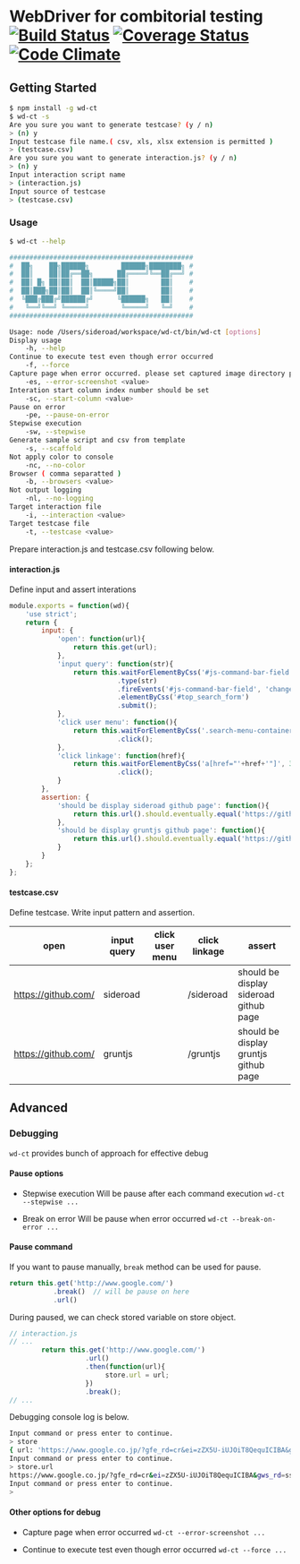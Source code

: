 # WebDriver for combitorial testing[![Build Status](https://travis-ci.org/sideroad/wd-ct.svg?branch=master)](https://travis-ci.org/sideroad/wd-ct) [![Coverage Status](https://coveralls.io/repos/sideroad/wd-ct/badge.png?branch=master)](https://coveralls.io/r/sideroad/wd-ct?branch=master) [![Code Climate](https://codeclimate.com/github/sideroad/wd-ct/badges/gpa.svg)](https://codeclimate.com/github/sideroad/wd-ct)

## Getting Started

```sh
$ npm install -g wd-ct
$ wd-ct -s
Are you sure you want to generate testcase? (y / n)
> (n) y
Input testcase file name.( csv, xls, xlsx extension is permitted )
> (testcase.csv) 
Are you sure you want to generate interaction.js? (y / n)
> (n) y
Input interaction script name
> (interaction.js) 
Input source of testcase
> (testcase.csv) 
```

### Usage
```sh
$ wd-ct --help

##############################################
#  ██╗    ██╗██████╗        ██████╗████████╗ #
#  ██║    ██║██╔══██╗      ██╔════╝╚══██╔══╝ #
#  ██║ █╗ ██║██║  ██║█████╗██║        ██║    #
#  ██║███╗██║██║  ██║╚════╝██║        ██║    #
#  ╚███╔███╔╝██████╔╝      ╚██████╗   ██║    #
#   ╚══╝╚══╝ ╚═════╝        ╚═════╝   ╚═╝    #
##############################################

Usage: node /Users/sideroad/workspace/wd-ct/bin/wd-ct [options]
Display usage
    -h, --help
Continue to execute test even though error occurred
    -f, --force
Capture page when error occurred. please set captured image directory path
    -es, --error-screenshot <value>
Interation start column index number should be set
    -sc, --start-column <value>
Pause on error
    -pe, --pause-on-error
Stepwise execution
    -sw, --stepwise
Generate sample script and csv from template
    -s, --scaffold
Not apply color to console
    -nc, --no-color
Browser ( comma separatted )
    -b, --browsers <value>
Not output logging
    -nl, --no-logging
Target interaction file
    -i, --interaction <value>
Target testcase file
    -t, --testcase <value>
```

Prepare interaction.js and testcase.csv following below.

#### interaction.js

Define input and assert interations

```js
module.exports = function(wd){
	'use strict';
	return {
		input: {
			'open': function(url){
				return this.get(url);
			},
			'input query': function(str){
				return this.waitForElementByCss('#js-command-bar-field')
				           .type(str)
				           .fireEvents('#js-command-bar-field', 'change')
				           .elementByCss('#top_search_form')
				           .submit();
			},
			'click user menu': function(){
				return this.waitForElementByCss('.search-menu-container ul.menu li:nth-of-type(4) a', 3000)
				           .click();
			},
			'click linkage': function(href){
                return this.waitForElementByCss('a[href="'+href+'"]', 3000)
                           .click();
			}
		},
		assertion: {
			'should be display sideroad github page': function(){
				return this.url().should.eventually.equal('https://github.com/sideroad');
			},
			'should be display gruntjs github page': function(){
				return this.url().should.eventually.equal('https://github.com/gruntjs');
			}
		}
	};
};
```

#### testcase.csv

Define testcase. Write input pattern and assertion.

|open|input query|click user menu|click linkage|assert|
|----|-----------|---------------|-------------|------|
|https://github.com/|sideroad||/sideroad|should be display sideroad github page|
|https://github.com/|gruntjs||/gruntjs|should be display gruntjs github page|

## Advanced

### Debugging

`wd-ct` provides bunch of approach for effective debug

#### Pause options

- Stepwise execution
Will be pause after each command execution
`wd-ct --stepwise ...`

- Break on error
Will be pause when error occurred
`wd-ct --break-on-error ...`

#### Pause command

If you want to pause manually, `break` method can be used for pause.

```js
return this.get('http://www.google.com/')
           .break()  // will be pause on here
           .url()
```

During paused, we can check stored variable on store object.

```js
// interaction.js
// ...
        return this.get('http://www.google.com/')
                   .url()
                   .then(function(url){
                        store.url = url;
                   })
                   .break();
// ...
```

Debugging console log is below.
```sh
Input command or press enter to continue.
> store
{ url: 'https://www.google.co.jp/?gfe_rd=cr&ei=zZX5U-iUJOiT8QequICIBA&gws_rd=ssl' }
Input command or press enter to continue.
> store.url
https://www.google.co.jp/?gfe_rd=cr&ei=zZX5U-iUJOiT8QequICIBA&gws_rd=ssl
Input command or press enter to continue.
> 
```

#### Other options for debug

- Capture page when error occurred
`wd-ct --error-screenshot ...`

- Continue to execute test even though error occurred
`wd-ct --force ...`

